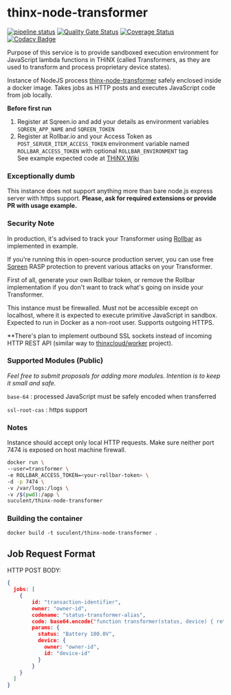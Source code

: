 # thinx-node-transformer

[![pipeline status](https://gitlab.com/thinx/thinx-node-transformer/badges/master/pipeline.svg)](https://gitlab.com/thinx/thinx-node-transformer/commits/master) [![Quality Gate Status](https://sonarcloud.io/api/project_badges/measure?project=thinx-cloud_transformer&metric=alert_status)](https://sonarcloud.io/summary/new_code?id=thinx-cloud_transformer) [![Coverage Status](https://coveralls.io/repos/github/thinx-cloud/transformer/badge.svg?branch=main)](https://coveralls.io/github/thinx-cloud/transformer?branch=main) [![Codacy Badge](https://app.codacy.com/project/badge/Grade/cbf13627f23147179556112048af04a5)](https://www.codacy.com/gh/thinx-cloud/transformer/dashboard?utm_source=github.com&amp;utm_medium=referral&amp;utm_content=thinx-cloud/transformer&amp;utm_campaign=Badge_Grade)

Purpose of this service is to provide sandboxed execution environment for JavaScript lambda functions in THiNX (called Transformers, as they are used to transform and process proprietary device states).

Instance of NodeJS process [thinx-node-transformer](https://github.com/suculent/thinx-node-tranformer) safely enclosed inside a docker image. Takes jobs as HTTP posts and executes JavaScript code from job locally.

**Before first run**

1. Register at Sqreen.io and add your details as environment variables `SQREEN_APP_NAME` and `SQREEN_TOKEN`
2. Register at Rollbar.io and your Access Token as `POST_SERVER_ITEM_ACCESS_TOKEN` environment variable named `ROLLBAR_ACCESS_TOKEN` with optional `ROLLBAR_ENVIRONMENT` tag 	
See example expected code at [THiNX Wiki](https://suculent/thinx-device-api)

### Exceptionally dumb

This instance does not support anything more than bare node.js express server with https support. **Please, ask for required extensions or provide PR with usage example.**

### Security Note

In production, it's advised to track your Transformer using [Rollbar](https://rollbar.com/) as implemented in example.

If you're running this in open-source production server, you can use free [Sqreen](https://www.sqreen.com) RASP protection to prevent various attacks on your Transformer.

First of all, generate your own Rollbar token, or remove the Rollbar implementation if you don't want to track what's going on inside your Transformer.

This instance must be firewalled. Must not be accessible except on localhost, where it is expected to execute primitive JavaScript in sandbox. Expected to run in Docker as a non-root user. Supports outgoing HTTPS.

**There's plan to implement outbound SSL sockets instead of incoming HTTP REST API (similar way to [thinxcloud/worker](https://github.com/thinxcloud/worker) project).

### Supported Modules (Public)

_Feel free to submit proposals for adding more modules. Intention is to keep it small and safe._

`base-64` : processed JavaScript must be safely encoded when transferred

`ssl-root-cas` : https support


### Notes

Instance should accept only local HTTP requests. Make sure neither port 7474 is exposed on host machine firewall.

```bash
docker run \
--user=transformer \
-e ROLLBAR_ACCESS_TOKEN=<your-rollbar-token> \
-d -p 7474 \
-v /var/logs:/logs \
-v /$(pwd):/app \
suculent/thinx-node-transformer
```

### Building the container

`docker build -t suculent/thinx-node-transformer .`


## Job Request Format

HTTP POST BODY:

```json
{
  jobs: [
    {
        id: "transaction-identifier",
        owner: "owner-id",
        codename: "status-transformer-alias",
        code: base64.encode("function transformer(status, device) { return status; };"),
        params: {
          status: "Battery 100.0V",
          device: {
            owner: "owner-id",
            id: "device-id"
          }
        }
    }
  ]
}
```
